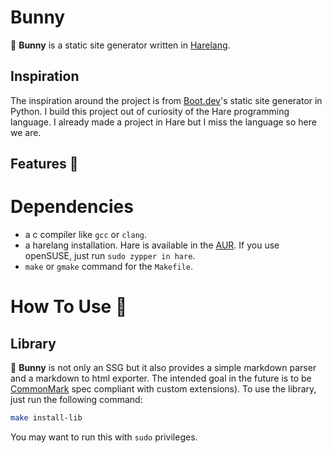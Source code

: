 # Bunny

🐇 **Bunny** is a static site generator written in [Harelang](https://harelang.org).

## Inspiration

The inspiration around the project is from [Boot.dev](https://boot.dev)'s
static site generator in Python. I build this project out of curiosity of
the Hare programming language. I already made a project in Hare but I miss
the language so here we are.

## Features 🚧

# Dependencies

- a c compiler like `gcc` or `clang`.
- a harelang installation. Hare is available in the [AUR](https://aur.archlinux.org/packages/hare). If you use openSUSE, just run `sudo zypper in hare`.
- `make` or `gmake` command for the `Makefile`.

# How To Use 🚧

## Library

🐇 **Bunny** is not only an SSG but it also provides a simple markdown
parser and a markdown to html exporter. The intended goal in the future is
to be [CommonMark](https://spec.commonmark.org/) spec compliant with custom
extensions). To use the library, just run the following command:

```bash
make install-lib
```

You may want to run this with `sudo` privileges.
